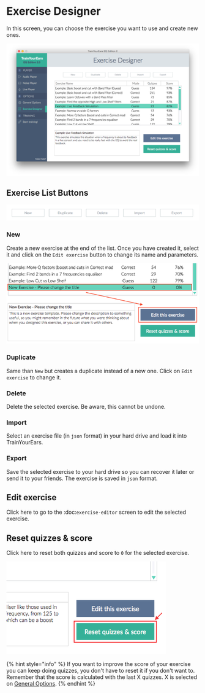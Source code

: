 # Exercise Designer

In this screen, you can choose the exercise you want to use and create new ones.

![](../.gitbook/assets/exercise-designer-2.png)

## Exercise List Buttons

![](../.gitbook/assets/exercise-buttons.png)

### New

Create a new exercise at the end of the list. Once you have created it, select it and click on the `Edit exercise` button to change its name and parameters.

![](../.gitbook/assets/new-exercise-2.png)

### Duplicate

Same than `New` but creates a duplicate instead of a new one. Click on `Edit exercise` to change it.

### Delete

Delete the selected exercise. Be aware, this cannot be undone.

### Import

Select an exercise file \(in `json` format\) in your hard drive and load it into TrainYourEars.

### Export

Save the selected exercise to your hard drive so you can recover it later or send it to your friends. The exercise is saved in `json` format.

## Edit exercise

Click here to go to the :doc:`exercise-editor` screen to edit the selected exercise.

## Reset quizzes & score

Click here to reset both quizzes and score to `0` for the selected exercise.

![](../.gitbook/assets/reset-quizzes-and-score.png)

{% hint style="info" %}
If you want to improve the score of your exercise you can keep doing quizzes, you don't have to reset it if you don't want to. Remember that the score is calculated with the last X quizzes. X is selected on [General Options](general.md).
{% endhint %}

